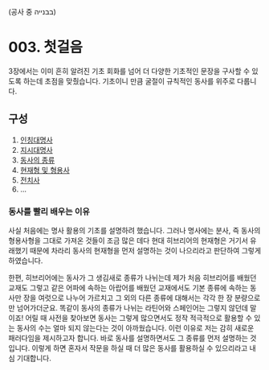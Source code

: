 (공사 중 בבנייה)
# 003. 첫걸음
3장에서는 이미 흔히 알려진 기초 회화를 넘어
더 다양한 기초적인 문장을 구사할 수 있도록 하는데
초점을 맞췄습니다. 기초이니 만큼 굴절이 규칙적인
동사를 위주로 다룹니다.
## 구성
1. [인칭대명사](01.kinuyei.guf.md)
2. [지시대명사](02.kinuyei.remez.md)
3. [동사의 종류](03.binyanim.md)
4. [현재형 및 형용사](04.hove.vetoarim.md)
5. [전치사](05.milim.yachas.md)
6. ...
### 동사를 빨리 배우는 이유
사실 처음에는 명사 활용의 기초를 설명하려
했습니다. 그러나 명사에는 분사, 즉 동사의 형용사형을
그대로 가져온 것들이 조금 많은 데다
현대 히브리어의 현재형은 거기서 유래했기 때문에
차라리 동사의 현재형을 먼저 설명하는 것이
나으리라고 판단하여 그렇게 하였습니다.

한편, 히브리어에는 동사가
그 생김새로 종류가 나뉘는데
제가 처음 히브리어를 배웠던 교재도 그렇고
같은 어파에 속하는 아랍어를 배웠던 교재에서도
기본 종류에 속하는 동사만 장을 여럿으로
나누어 가르치고 그 외의 다른 종류에 대해서는
각각 한 장 분량으로만 넘어가더군요. 똑같이
동사의 종류가 나뉘는 라틴어와 스페인어는 그렇지 않던데
말이죠! 어릴 때 사전을 찾아보면 동사는 그렇게
많으면서도 정작 적극적으로 활용할 수 있는
동사의 수는 얼마 되지 않는다는 것이 아까웠습니다.
이런 이유로 저는 감히 새로운 패러다임을 제시하고자
합니다. 바로 동사를 설명하면서도 그 종류를
먼저 설명하는 것입니다. 이렇게 하면 혼자서
작문을 하실 때 더 많은 동사를 활용하실 수
있으리라고 내심 기대합니다.
